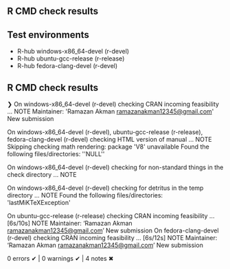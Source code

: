 ## R CMD check results
## Test environments
- R-hub windows-x86_64-devel (r-devel)
- R-hub ubuntu-gcc-release (r-release)
- R-hub fedora-clang-devel (r-devel)

## R CMD check results

❯ On windows-x86_64-devel (r-devel)
  checking CRAN incoming feasibility ... NOTE
  Maintainer: 'Ramazan Akman <ramazanakman12345@gmail.com>'
  New submission
  
On windows-x86_64-devel (r-devel), ubuntu-gcc-release (r-release), fedora-clang-devel (r-devel)
  checking HTML version of manual ... NOTE
  Skipping checking math rendering: package 'V8' unavailable
  Found the following files/directories:
    ''NULL''

On windows-x86_64-devel (r-devel)
  checking for non-standard things in the check directory ... NOTE

On windows-x86_64-devel (r-devel)
  checking for detritus in the temp directory ... NOTE
  Found the following files/directories:
    'lastMiKTeXException'

On ubuntu-gcc-release (r-release)
  checking CRAN incoming feasibility ... [6s/10s] NOTE
  Maintainer: ‘Ramazan Akman <ramazanakman12345@gmail.com>’
  New submission
On fedora-clang-devel (r-devel)
  checking CRAN incoming feasibility ... [6s/12s] NOTE
  Maintainer: ‘Ramazan Akman <ramazanakman12345@gmail.com>’
  New submission


0 errors ✔ | 0 warnings ✔ | 4 notes ✖


